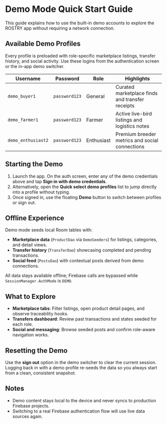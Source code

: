 # Demo Mode Quick Start Guide

This guide explains how to use the built-in demo accounts to explore the ROSTRY app without requiring a network connection.

## Available Demo Profiles

Every profile is preloaded with role-specific marketplace listings, transfer history, and social activity. Use these logins from the authentication screen or the in-app demo switcher.

| Username          | Password     | Role       | Highlights                                      |
|-------------------|--------------|------------|--------------------------------------------------|
| `demo_buyer1`     | `password123`| General    | Curated marketplace finds and transfer receipts |
| `demo_farmer1`    | `password123`| Farmer     | Active live-bird listings and logistics notes    |
| `demo_enthusiast2`| `password123`| Enthusiast | Premium breeder metrics and social connections   |

## Starting the Demo

1. Launch the app. On the auth screen, enter any of the demo credentials above and tap **Sign in with demo credentials**.
2. Alternatively, open the **Quick select demo profiles** list to jump directly into a profile without typing.
3. Once signed in, use the floating **Demo** button to switch between profiles or sign out.

## Offline Experience

Demo mode seeds local Room tables with:

- **Marketplace data** (`ProductDao` via `DemoSeeders`) for listings, categories, and detail views.
- **Transfer history** (`TransferDao`) showcasing completed and pending transactions.
- **Social feed** (`PostsDao`) with contextual posts derived from demo connections.

All data stays available offline; Firebase calls are bypassed while `SessionManager.AuthMode` is `DEMO`.

## What to Explore

- **Marketplace tabs**: Filter listings, open product detail pages, and observe traceability hooks.
- **Transfers dashboard**: Review past transactions and states seeded for each role.
- **Social and messaging**: Browse seeded posts and confirm role-aware navigation works.

## Resetting the Demo

Use the **sign out** option in the demo switcher to clear the current session. Logging back in with a demo profile re-seeds the data so you always start from a clean, consistent snapshot.

## Notes

- Demo content stays local to the device and never syncs to production Firebase projects.
- Switching to a real Firebase authentication flow will use live data sources again.
